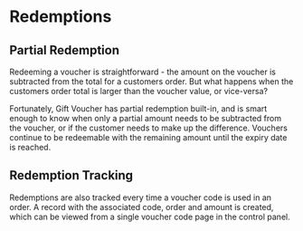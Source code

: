 # Redemptions

## Partial Redemption
Redeeming a voucher is straightforward - the amount on the voucher is subtracted from the total for a customers order. But what happens when the customers order total is larger than the voucher value, or vice-versa?

Fortunately, Gift Voucher has partial redemption built-in, and is smart enough to know when only a partial amount needs to be subtracted from the voucher, or if the customer needs to make up the difference. Vouchers continue to be redeemable with the remaining amount until the expiry date is reached.

## Redemption Tracking
Redemptions are also tracked every time a voucher code is used in an order. A record with the associated code, order and amount is created, which can be viewed from a single voucher code page in the control panel.
